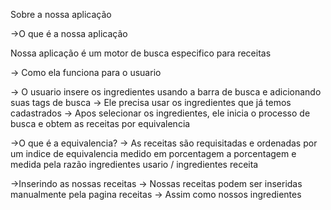 Sobre a nossa aplicação 

->O que é a nossa aplicação

Nossa aplicação é um motor de busca especifico para receitas

-> Como ela funciona para o usuario 

-> O usuario insere os ingredientes usando a barra de busca e adicionando suas tags de busca 
-> Ele precisa usar os ingredientes que já temos cadastrados 
-> Apos selecionar os ingredientes, ele inicia o processo de busca e obtem as receitas por equivalencia 


->O que é a equivalencia? 
-> As receitas são requisitadas e ordenadas por um indice de equivalencia medido em porcentagem 
a porcentagem e medida pela razão ingredientes usario / ingredientes receita


->Inserindo as nossas receitas
-> Nossas receitas podem ser inseridas manualmente pela pagina receitas
-> Assim como nossos ingredientes